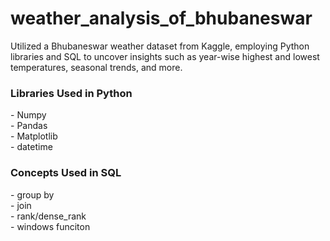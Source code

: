 <h1>weather_analysis_of_bhubaneswar</h1>
<p>
  Utilized a Bhubaneswar weather dataset from Kaggle, employing Python libraries and SQL to uncover insights such as year-wise highest and lowest temperatures, seasonal trends, and more.
</p>
<h3> Libraries Used in Python</h3>
- Numpy <br/>
- Pandas <br/>
- Matplotlib <br/>
- datetime <br/>
<h3> Concepts Used in SQL </h3>
- group by <br/>
- join <br/>
- rank/dense_rank <br/>
- windows funciton <br/>
